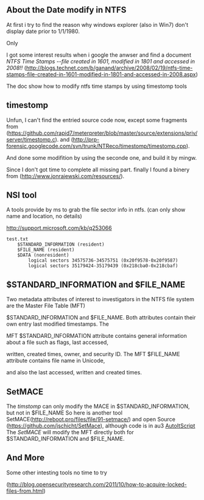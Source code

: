 About the Date modify in NTFS 
---------------------------------------

At first i try to find the reason why windows explorer (also in Win7) don't display date prior to 1/1/1980.

Only 

I got some interest results when i google the anwser and find a document _NTFS Time Stamps --file created in 1601, modified in 1801 and accessed in 2008!!_ (http://blogs.technet.com/b/ganand/archive/2008/02/19/ntfs-time-stamps-file-created-in-1601-modified-in-1801-and-accessed-in-2008.aspx)

The doc show how to modify ntfs time stamps by using timestomp tools

timestomp
---------

Unfun, I can't find the entried source code now, except some fragments from (https://github.com/rapid7/meterpreter/blob/master/source/extensions/priv/server/timestomp.c). and (http://prp-forensic.googlecode.com/svn/trunk/NTReco/timestomp/timestomp.cpp). 

And done some modifition by using the seconde one, and build it by mingw.

Since I don't got time to complete all missing part. finally I found a binery from (http://www.jonrajewski.com/resources/). 

NSI tool
--------

A tools provide by ms to grab the file sector info in ntfs. (can only show name and location, no details)

http://support.microsoft.com/kb/q253066

```
test.txt
    $STANDARD_INFORMATION (resident)
    $FILE_NAME (resident)
    $DATA (nonresident)
        logical sectors 34575736-34575751 (0x20f9578-0x20f9587)
        logical sectors 35179424-35179439 (0x218cba0-0x218cbaf)
```

$STANDARD_INFORMATION and $FILE_NAME
-----------------------------

Two metadata attributes of interest to investigators in the NTFS file system are the Master File Table (MFT)

$STANDARD_INFORMATION  and $FILE_NAME. Both attributes contain their own entry last modified timestamps. The

MFT $STANDARD_INFORMATION  attribute contains general information about a file such as flags, last accessed,

written, created times, owner, and security ID. The MFT $FILE_NAME attribute contains file name in Unicode,

and also the last accessed, written and created times. 


SetMACE
--------
The _timstomp_ can only modify the MACE in $STANDARD_INFORMATION, but not in $FILE_NAME
So here is another tool SetMACE(http://reboot.pro/files/file/91-setmace/)
and open Source (https://github.com/jschicht/SetMace), although code is in au3 [AutoItScript](http://www.autoitscript.com/site/autoit/)
The _SetMACE_ will modify the MFT directly both for $STANDARD_INFORMATION and $FILE_NAME.


And More
--------

Some other intesting tools no time to try

(http://blog.opensecurityresearch.com/2011/10/how-to-acquire-locked-files-from.html)
